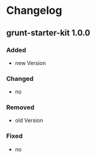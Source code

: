 # Changelog

## grunt-starter-kit 1.0.0

### Added

- new Version

### Changed

- no

### Removed

- old Version

### Fixed

- no

